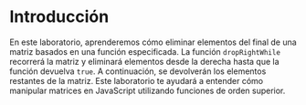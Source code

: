 # Introducción

En este laboratorio, aprenderemos cómo eliminar elementos del final de una matriz basados en una función especificada. La función `dropRightWhile` recorrerá la matriz y eliminará elementos desde la derecha hasta que la función devuelva `true`. A continuación, se devolverán los elementos restantes de la matriz. Este laboratorio te ayudará a entender cómo manipular matrices en JavaScript utilizando funciones de orden superior.
